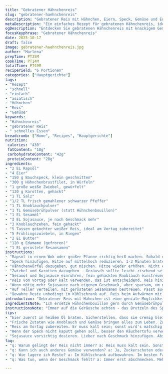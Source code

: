```yaml
---
title: "Gebratener Hähnchenreis"
slug: "gebratener-haehnchenreis"
description: "Gebratener Reis mit Hähnchen, Eiern, Speck, Gemüse und Edamame. Würzig mit Sojasauce, Sesamöl und Hühnchenbouillon. Angepasste Mengen, eine Zutat ausgetauscht und knackige Textur durch Butter. Ideal als schnelle Hauptspeise für 6 Personen."
metaDescription: "Ein einfaches Rezept für gebratenen Hähnchenreis, ideal für Schnelligkeit und Geschmack. Perfekt mit frischen Zutaten und aromatischen Gewürzen."
ogDescription: "Entdecken Sie gebratenen Hähnchenreis mit knackigem Gemüse und köstlichen Aromen."
focusKeyphrase: "Gebratener Hähnchenreis"
date: 2025-10-17
draft: false
image: gebratener-haehnchenreis.jpg
author: "Marlena"
prepTime: PT35M
cookTime: PT14M
totalTime: PT49M
recipeYield: "6 Portionen"
categories: ["Hauptgerichte"]
tags:
- "Rezept"
- "schnell"
- "einfach"
- "asiatisch"
- "Hühnchen"
- "Reis"
- "Gemüse"
keywords:
- "Hähnchenreis"
- "gebratener Reis"
- " schnelles Essen"
breadcrumb: ["Home", "Recipes", "Hauptgerichte"]
nutrition: 
 calories: "430"
 fatContent: "18g"
 carbohydrateContent: "42g"
 proteinContent: "28g"
ingredients:
- "2 EL Rapsöl"
- "4 Eier"
- "150 g Bauchspeck, klein geschnitten"
- "300 g Hähnchenbrustfilet, in Würfeln"
- "1 große weiße Zwiebel, gewürfelt"
- "120 g Karotten, gehackt"
- "1 TL Salz"
- "1/2 TL frisch gemahlener schwarzer Pfeffer"
- "1 TL Knoblauchpulver"
- "1 TL Gemüsebrühpulver (statt Hühnchenbouillon)"
- "1 EL Sesamöl"
- "3 EL Sojasauce, je nach Geschmack mehr"
- "3 Knoblauchzehen, fein gehackt"
- "5 Tassen gekochter weißer Reis, ideal am Vortag zubereitet"
- "5 Frühlingszwiebeln, in Ringen"
- "2 EL Butter"
- "120 g Edamame (gefroren)"
- "1 EL geröstete Sesamsamen"
instructions:
- "Rapsöl in einem Wok oder großer Pfanne richtig heiß machen. Sobald das Öl flimmert, Eier reinschlagen und mit Holzlöffel schnell rühren, bis sie leicht gestockt, aber noch weich sind. Nicht zu trocken werden lassen, sollen cremig bleiben."
- "Speck hinzufügen, Hitze auf mittelhoch reduzieren. 1-3 Minuten braten, bis er leicht knusprig wird und schönes Aroma aufsteigt. Immer wieder wenden, damit nichts ansetzt."
- "Hähnchenwürfel dazugeben, gut mischen. Hitze wieder erhöhen. Nicht erwarten, dass es komplett durch ist, Farbe soll sich ändern, Oberfläche leicht bräunlich. 2 bis 2,5 Minuten sind gut. Warten aufs Knistern des Fleisches, dann weitermachen."
- "Zwiebel und Karotten dazugeben - Geräusch sollte leicht zischend sein, nicht zu feucht. Kurz anbraten, bis die Zwiebeln glasig, aber nicht braun werden. Salz, Pfeffer, Knoblauchpulver, Gemüsebrühpulver einstreuen. Es ist wichtig, dass die Gewürze jetzt im Fett anrösten - das bringt den Geschmack raus."
- "Sesamöl und Sojasauce einrühren, fein gehackten Knoblauch einstreuen. Hohe Hitze beibehalten, rühren, damit alles gut verteilt und alles leicht duftet. Etwa 2,5 bis 3 Minuten, bis die Aromen verschmelzen. Lass die Sauce nicht verbrennen, manchmal kurz Hitze reduzieren."
- "Reis vom Vortag oder kalt verwenden, das ist entscheidend. Reis hinzufügen, mit Frühlingszwiebeln, Butter und Edamame vermischen. Butter schmelzen lassen, damit der Reis leicht glänzt und nicht trocken wirkt. Hitze hoch lassen, öfter rühren und Reis mit den anderen Zutaten schön durchmischen."
- "Wenn nötig mehr Sojasauce nach eigenem Geschmack, aber sparsam, um nicht zu salzig zu werden. Abschmecken."
- "Auf Teller verteilen, mit gerösteten Sesamsamen bestreuen. Passt auch mit etwas frischem Limettensaft für Säure oder ein paar Chiliflocken für mehr Kick."
- "Bewahre Reste unbedingt im Kühlschrank auf. Reis beim Aufwärmen mit einem Schluck Wasser oder Brühe auflockern, sonst wird er zu trocken."
introduction: "Gebratener Reis mit Hähnchen ist eine geniale Möglichkeit, übrig gebliebenen Reis und Zutaten aus dem Kühlschrank zu verwerten. Nach vielen Versuchen habe ich gelernt: Der Reis muss wirklich kalt und fest sein, sonst wird’s matschig. Frischer Knoblauch und Sesamöl geben dem Gericht viel Charakter, das Salz und die Würze muss man langsam schichten, damit nichts überdeckt. Für den besonderen Crunch die Edamame, statt der typischen Erbsen. Beim Braten gehört Hitze dazu, aber man darf’s auch nicht verbrennen lassen – der Geruch anzeigt viel mehr als die Zeit auf der Uhr. Ein einfaches, schnelles Gericht mit tiefem Aroma für jeden Tag."
ingredientsNote: "Ich ersetze Hühnchenbouillon gern durch Gemüsebrühpulver - das wirkt frischer und ist leichter, besonders wenn man kein fertiges Hühnerfond zu Hause hat. Das Rapsöl ist stabil bei hoher Temperatur, aber man kann auch Erdnussöl nehmen, wenn man den Geschmack mag. Wichtig sind die kalten, trockenen Zutaten, vor allem Reis vom Vortag. Speck ist nicht zwingend - wer vegetarisch mag, kann ihn durch Räuchertofu ersetzen. Mit Butter bekommt das Ganze eine samtige Textur. Beim Gemüse kann man experimentieren - etwas Paprika oder Zuckerschoten passen auch gut, einfach aufplanen und frisches Aroma dazu."
instructionsNote: "Immer auf die Geräusche achten - das Brutzeln des Specks, das Zischen beim Gemüse. Wenn das Gegenteil passiert, wird’s nur gedünstet und nicht gebraten, was den Geschmack verwässert. Nach dem Eierkochen die Pfanne nicht spülen, einfach weitermachen - so bleibt Aroma. Das Anrösten der Gewürze ist entscheidend, am Ende alles kräftig durchmischen, Reis soll jedes Aroma annehmen. Wenn der Reis klebt oder zu nass ist, kurz abkühlen lassen oder vorher trocknen. Beim Abschmecken lieber später noch nachwürzen als am Anfang alles rein. Sojasauce lieber in kleinen Mengen, besonders wenn auch Bouillon verwendet wurde."
tips:
- "Eier zuerst in heißem Öl braten. Sicherstellen, dass sie cremig bleiben. Dann sofort weitermachen. Hitze nicht zu stark reduzieren. Brutzeln hören, das ist wichtig."
- "Frische Zutaten wie Knoblauch und Gemüse bringen alles zum Leben. Zwiebeln glasig, nicht braun werden lassen. Hitze anpassen, damit das Aroma gut hervorkommt."
- "Reis am Vortag zubereiten. Er muss kalt sein; sonst wird's matschig. Alte Frühlingszwiebeln oder anderes Gemüse verwenden, aber dabei die Struktur beachten."
- "Wenn der Speck nicht kaputt gehen soll, besser den Räuchertofu verwenden. So bleibt der Geschmack und es gibt gute Textur. Flexibel sein mit Zutaten."
- "Sojasauce vorsichtig dosieren. Lieber nach Geschmack hinzufügen. Abschmecken ist wichtig, am Anfang nicht zu viel würzen. Mehrmals anpassen ist ok."
faq:
- "q: Warum gelingt der Reis nicht immer? a: Reis muss kalt sein. Sonst wird er klebrig. Wenn's nicht funktioniert, abkühlen lassen oder älteren Reis verwenden."
- "q: Kann ich auch anderes Gemüse verwenden? a: Ja, Zuckerschoten oder Paprika passen gut. Je nach Saison sind frische Zutaten wichtig für Geschmack und Textur."
- "q: Wie lagere ich Reste? a: Im Kühlschrank aufbewahren. Im besten Fall 2-3 Tage. Beim Aufwärmen Wasser hinzufügen. Das hilft, es aufzulockern."
- "q: Was tun, wenn der Geschmack fehlt? a: Immer erst abschmecken. Mehr Sojasauce oder Gewürze verwenden, wenn nötig. Aber langsam dran gehen, sonst überwürzen."

---
```

